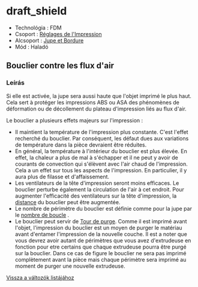 # draft\_shield

* Technológia : FDM
* Csoport : [Réglages de l'Impression](../print_settings/print_settings.md)
* Alcsoport : [Jupe et Bordure](../print_settings/print_settings.md#jupe-et-bordure) 
* Mód : Haladó 

## Bouclier contre les flux d'air

### Leírás

Si elle est activée, la jupe sera aussi haute que l'objet imprimé le plus haut. Cela sert à protéger les impressions ABS ou ASA des phénomènes de déformation ou de décollement du plateau d'impression liés au flux d'air.

Le bouclier a plusieurs effets majeurs sur l'impression :

* Il maintient la température de l'impression plus constante. C'est l'effet recherché du bouclier. Par conséquent, les défaut dues aux variations de température dans la pièce devraient être réduites.
* En général, la température à l'intérieur du bouclier est plus élevée. En effet, la chaleur a plus de mal à s'échapper et il ne peut y avoir de courants de convection qui s'élèvent avec l'air chaud de l'impression. Cela a un effet sur tous les aspects de l'impression. En particulier, il y aura plus de filasse et d'affaissement.
* Les ventilateurs de la tête d'impression seront moins efficaces. Le bouclier perturbe également la circulation de l'air à cet endroit. Pour augmenter l'efficacité des ventilateurs sur la tête d'impression, la [distance](skirt_distance.md) du bouclier peut être augmentée.
* Le nombre de périmètre du bouclier est définie comme pour la jupe par le [nombre de boucle](skirts.md) . 
* Le bouclier peut servir de [Tour de purge](wipe_tower.md). Comme il est imprimé avant l'objet, l'impression du bouclier est un moyen de purger le matériau avant d'entamer l'impression de la nouvelle couche. Il est a noter que vous devrez avoir autant de périmètres que vous avez d'extrudeuse en fonction pour etre certains que chaque extrudeuse pourra être purgé sur la bouclier. Dans ce cas de figure le bouclier ne sera pas imprimé complètement avant la pièce mais chaque périmètre sera imprimé au moment de purger une nouvelle extrudeuse. 

[Vissza a változók listájához](variable_list.md)

